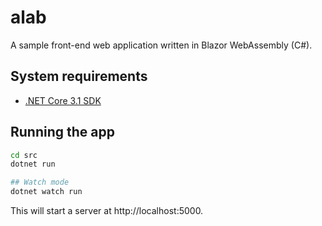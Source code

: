 # alab

A sample front-end web application written in Blazor WebAssembly (C#).

## System requirements
* [.NET Core 3.1 SDK](https://dotnet.microsoft.com/download/dotnet-core/3.1)

## Running the app
```bash
cd src
dotnet run

## Watch mode
dotnet watch run
```

This will start a server at http://localhost:5000.
